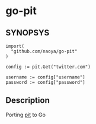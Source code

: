 # go-pit

## SYNOPSYS

```
import(
  "github.com/naoya/go-pit"
)

config := pit.Get("twitter.com")

username := config["username"]
password := config["password"]
```

## Description

Porting [pit](https://github.com/cho45/pit) to Go
